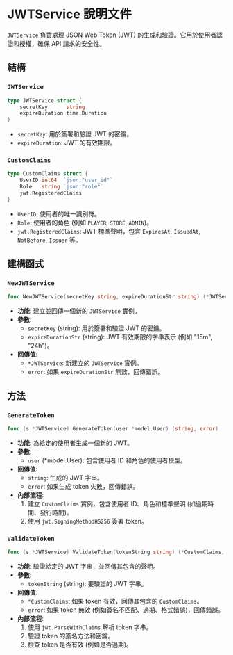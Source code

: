 # JWTService 說明文件

`JWTService` 負責處理 JSON Web Token (JWT) 的生成和驗證。它用於使用者認證和授權，確保 API 請求的安全性。

## 結構

### `JWTService`

```go
type JWTService struct {
	secretKey      string
	expireDuration time.Duration
}
```

- `secretKey`: 用於簽署和驗證 JWT 的密鑰。
- `expireDuration`: JWT 的有效期限。

### `CustomClaims`

```go
type CustomClaims struct {
	UserID int64  `json:"user_id"`
	Role   string `json:"role"`
	jwt.RegisteredClaims
}
```

- `UserID`: 使用者的唯一識別符。
- `Role`: 使用者的角色 (例如 `PLAYER`, `STORE`, `ADMIN`)。
- `jwt.RegisteredClaims`: JWT 標準聲明，包含 `ExpiresAt`, `IssuedAt`, `NotBefore`, `Issuer` 等。

## 建構函式

### `NewJWTService`

```go
func NewJWTService(secretKey string, expireDurationStr string) (*JWTService, error)
```

- **功能**: 建立並回傳一個新的 `JWTService` 實例。
- **參數**:
  - `secretKey` (string): 用於簽署和驗證 JWT 的密鑰。
  - `expireDurationStr` (string): JWT 有效期限的字串表示 (例如 "15m", "24h")。
- **回傳值**:
  - `*JWTService`: 新建立的 `JWTService` 實例。
  - `error`: 如果 `expireDurationStr` 無效，回傳錯誤。

## 方法

### `GenerateToken`

```go
func (s *JWTService) GenerateToken(user *model.User) (string, error)
```

- **功能**: 為給定的使用者生成一個新的 JWT。
- **參數**:
  - `user` (*model.User): 包含使用者 ID 和角色的使用者模型。
- **回傳值**:
  - `string`: 生成的 JWT 字串。
  - `error`: 如果生成 token 失敗，回傳錯誤。
- **內部流程**:
  1. 建立 `CustomClaims` 實例，包含使用者 ID、角色和標準聲明 (如過期時間、發行時間)。
  2. 使用 `jwt.SigningMethodHS256` 簽署 token。

### `ValidateToken`

```go
func (s *JWTService) ValidateToken(tokenString string) (*CustomClaims, error)
```

- **功能**: 驗證給定的 JWT 字串，並回傳其包含的聲明。
- **參數**:
  - `tokenString` (string): 要驗證的 JWT 字串。
- **回傳值**:
  - `*CustomClaims`: 如果 token 有效，回傳其包含的 `CustomClaims`。
  - `error`: 如果 token 無效 (例如簽名不匹配、過期、格式錯誤)，回傳錯誤。
- **內部流程**:
  1. 使用 `jwt.ParseWithClaims` 解析 token 字串。
  2. 驗證 token 的簽名方法和密鑰。
  3. 檢查 token 是否有效 (例如是否過期)。
